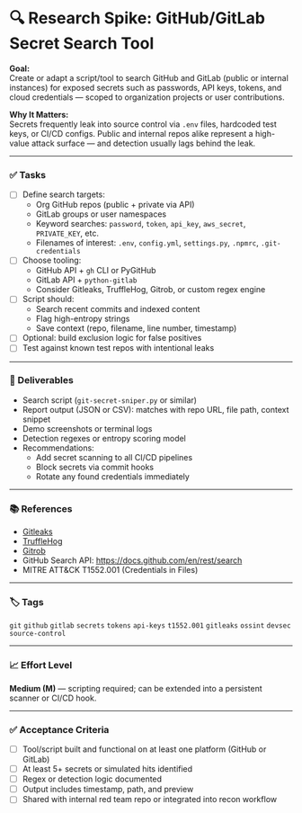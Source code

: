 # 🔍 Research Spike: GitHub/GitLab Secret Search Tool

**Goal:**  
Create or adapt a script/tool to search GitHub and GitLab (public or internal instances) for exposed secrets such as passwords, API keys, tokens, and cloud credentials — scoped to organization projects or user contributions.

**Why It Matters:**  
Secrets frequently leak into source control via `.env` files, hardcoded test keys, or CI/CD configs. Public and internal repos alike represent a high-value attack surface — and detection usually lags behind the leak.

---

### ✅ Tasks

- [ ] Define search targets:
  - Org GitHub repos (public + private via API)
  - GitLab groups or user namespaces
  - Keyword searches: `password`, `token`, `api_key`, `aws_secret`, `PRIVATE_KEY`, etc.
  - Filenames of interest: `.env`, `config.yml`, `settings.py`, `.npmrc`, `.git-credentials`
- [ ] Choose tooling:
  - GitHub API + `gh` CLI or PyGitHub
  - GitLab API + `python-gitlab`
  - Consider Gitleaks, TruffleHog, Gitrob, or custom regex engine
- [ ] Script should:
  - Search recent commits and indexed content
  - Flag high-entropy strings
  - Save context (repo, filename, line number, timestamp)
- [ ] Optional: build exclusion logic for false positives
- [ ] Test against known test repos with intentional leaks

---

### 🎯 Deliverables

- Search script (`git-secret-sniper.py` or similar)
- Report output (JSON or CSV): matches with repo URL, file path, context snippet
- Demo screenshots or terminal logs
- Detection regexes or entropy scoring model
- Recommendations:
  - Add secret scanning to all CI/CD pipelines
  - Block secrets via commit hooks
  - Rotate any found credentials immediately

---

### 📚 References

- [Gitleaks](https://github.com/gitleaks/gitleaks)  
- [TruffleHog](https://github.com/trufflesecurity/trufflehog)  
- [Gitrob](https://github.com/michenriksen/gitrob)  
- GitHub Search API: https://docs.github.com/en/rest/search  
- MITRE ATT&CK T1552.001 (Credentials in Files)

---

### 🏷️ Tags

`git` `github` `gitlab` `secrets` `tokens` `api-keys` `t1552.001` `gitleaks` `ossint` `devsec` `source-control`

---

### 📈 Effort Level

**Medium (M)** — scripting required; can be extended into a persistent scanner or CI/CD hook.

---

### ✅ Acceptance Criteria

- [ ] Tool/script built and functional on at least one platform (GitHub or GitLab)  
- [ ] At least 5+ secrets or simulated hits identified  
- [ ] Regex or detection logic documented  
- [ ] Output includes timestamp, path, and preview  
- [ ] Shared with internal red team repo or integrated into recon workflow